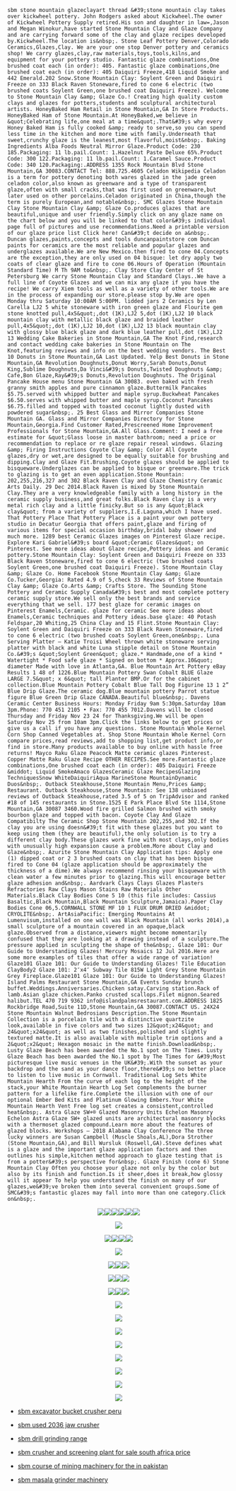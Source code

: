 
```
sbm stone mountain glazeclayart thread &#39;stone mountain clay takes over kickwheel pottery. John Rodgers asked about Kickwheel.The owner of Kickwheel Pottery Supply retired.His son and daughter in law=,Jason and Megan Winokur,have started Stone Mountain Clay and Glaze Company and are carrying forward some of the clay and glaze recipes developed by.Kickwheel.The location is&nbsp;. Stone Leaf Pottery Denver,Colorado Ceramics,Glazes,Clay. We are your one stop Denver pottery and ceramics shop! We carry glazes,clay,raw materials,toys,tools,kilns,and equipment for your pottery studio. Fantastic glaze combinations,One brushed coat each (in order): 405. Fantastic glaze combinations,One brushed coat each (in order): 405 Daiquiri Freeze,418 Liquid Smoke and 442 Emerald.202 Snow.Stone Mountain Clay: Soylent Green and Daiquiri Freeze on 333 Black Raven Stoneware,fired to cone 6 electric (two brushed coats Soylent Green,one brushed coat Daiquiri Freeze). Welcome to Stone Mountain Clay &amp; Glaze Co.! Creating high quality custom clays and glazes for potters,students and sculptural architectural artists. HoneyBaked Ham Retail in Stone Mountain,GA In Store Products. HoneyBaked Ham of Stone Mountain.At HoneyBaked,we believe in &quot;Celebrating life,one meal at a time&quot;.That&#39;s why every Honey Baked Ham is fully cooked &amp; ready to serve,so you can spend less time in the kitchen and more time with family.Underneath that sweet,crunchy glaze is the leanest,most flavorful,moist&nbsp;. Baking Ingredients Alba Foods Neutral Mirror Glaze.Product Code: 230 185.Packaging: 11 lb.pail.Count: 1.Hazelnut Paste Deluxe 65%.Product Code: 300 122.Packaging: 11 lb.pail.Count: 1.Caramel Sauce.Product Code: 340 120.Packaging:.ADDRESS 1355 Rock Mountain Blvd Stone Mountain,GA 30083.CONTACT Tel: 888.725.4605 Celadon Wikipedia Celadon is a term for pottery denoting both wares glazed in the jade green celadon color,also known as greenware and a type of transparent glaze,often with small cracks,that was first used on greenware,but later used on other porcelains.Celadon originated in China,though the term is purely European,and notable&nbsp;. SMC Glazes Stone Mountain Clay Stone Mountain Clay &amp; Glaze Co.produces glazes that are beautiful,unique and user friendly.Simply click on any glaze name on the chart below and you will be linked to that color&#39;s individual page full of pictures and use recommendations.Need a printable version of our glaze price list Click here! Can&#39;t decide on a&nbsp;. Duncan glazes,paints,concepts and tools duncanpaintstore com Duncan paints for ceramics are the most reliable and popular glazes and underglazes available.We are New Mexico.then fired to cone 04.Concepts are the exception,they are only used on 04 bisque: let dry apply two coats of clear glaze and fire to cone 06.Hours of Operation (Mountain Standard Time) M Th 9AM to&nbsp;. Clay Store Clay Center of St Petersburg We carry Stone Mountain Clay and Standard Clays.​.We have a full line of Coyote Glazes and we can mix any glaze if you have the recipe! We carry Xiem tools as well as a variety of other tools.We are in the process of expanding our store.please stop by.We are open Monday thru Saturday 10:00AM 5:00PM. lidded jars 2 Ceramics by Len Carella LJ2 5 white stoneware with iron green glaze and Flourite gem stone knotted pull,4x5&quot;,dot (1K),LJ2 5,dot (1K),LJ2 10 black mountain clay with metallic black glaze and braided leather pull,4x5&quot;,dot (1K),LJ2 10,dot (1K),LJ2 13 black mountain clay with glossy blue black glaze and dark blue leather pull,dot (1K),LJ2 13 Wedding Cake Bakeries in Stone Mountain,GA The Knot Find,research and contact wedding cake bakeries in Stone Mountain on The Knot,featuring reviews and info on the best wedding vendors. The Best 10 Donuts in Stone Mountain,GA Last Updated. Yelp Best Donuts in Stone Mountain,GA Revolution Doughnuts,Donut Worry,Sarah Donuts,Donut King,Sublime Doughnuts,Da Vinci&#39;s Donuts,Twisted Doughnuts &amp; Cafe,Bon Glaze,Ray&#39;s Donuts,Revolution Doughnuts. The Original Pancake House menu Stone Mountain GA 30083. oven baked with fresh granny smith apples and pure cinnamon glaze.Buttermilk Pancakes $5.75.served with whipped butter and maple syrup.Buckwheat Pancakes $6.50.serves with whipped butter and maple syrup.Coconut Pancakes $6.75.filled and topped with toasted coconut lightly dusted with powdered sugar&nbsp;. 25 Best Glass and Mirror Companies Stone Mountain GA. Glass and Mirror Companies Directory for Stone Mountain,Georgia.Find Customer Rated,Prescreened Home Improvement Professionals for Stone Mountain,GA.All Glass.Comment: I need a free estimate for &quot;Glass loose in master bathroom; need a price or recommendation to replace or re glaze repair reseal windows. Glazing &amp; Firing Instructions Coyote Clay &amp; Color All Coyote glazes,dry or wet,are designed to be equally suitable for brushing and dipping.Clay and Glaze Fit.Brushing.Coyote glazes should be applied to bisqueware.Underglazes can be applied to bisque or greenware.The trick to glazing is to get an even application.Stone Mountain: 202,255,216,327 and 302 Black Raven Clay and Glaze Chemistry Ceramic Arts Daily. 29 Dec 2014.Black Raven is mixed by Stone Mountain Clay.They are a very knowledgeable family with a long history in the ceramic supply business,and great folks.Black Raven clay is a very metal rich clay and a little finicky.But so is any &quot;Black clay&quot; from a variety of suppliers,I.E.Laguna,which I have used. That Pottery Place That Pottery Place is a paint your own pottery studio in Decatur Georgia that offers paint,glaze and firing of various items for special occasion birthday,bridal baby shower and much more. 1289 best Ceramic Glazes images on Pinterest Glaze recipe. Explore Kari Gabriel&#39;s board &quot;Ceramic Glazes&quot; on Pinterest. See more ideas about Glaze recipe,Pottery ideas and Ceramic pottery.Stone Mountain Clay: Soylent Green and Daiquiri Freeze on 333 Black Raven Stoneware,fired to cone 6 electric (two brushed coats Soylent Green,one brushed coat Daiquiri Freeze). Stone Mountain Clay &amp; Glaze Co. Home Facebook Stone Mountain Clay &amp; Glaze Co.Tucker,Georgia: Rated 4.9 of 5,check 33 Reviews of Stone Mountain Clay &amp; Glaze Co.Arts &amp; Crafts Store. The Sounding Stone Pottery and Ceramic Supply Canada&#39;s best and most complete pottery ceramic supply store.We sell only the best brands and service everything that we sell. 177 best glaze for ceramic images on Pinterest Enamels,Ceramic. glaze for ceramic See more ideas about Enamels,Ceramic techniques and Pottery ideas.base glaze: 40 Potash Feldspar,20 Whiting,25 China Clay and 15 Flint.Stone Mountain Clay: Soylent Green and Daiquiri Freeze on 333 Black Raven Stoneware,fired to cone 6 electric (two brushed coats Soylent Green,one&nbsp;. Luna Serving Platter — Katie Troisi Wheel thrown white stoneware serving platter with black and white Luna stipple detail on Stone Mountain Co.&#39;s &quot;Soylent Green&quot; glaze.* Handmade,one of a kind * Watertight * Food safe glaze * Signed on bottom * Approx.10&quot; diameter Made with love in Atlanta,GA. Blue Mountain Art Pottery eBay Results 1 48 of 1226.Blue Mountain Pottery Swan Cobalt BLUE Glaze LARGE 7.5&quot; x 6&quot; tall Planter BMP.Or for the cabinet collection.Blue Mountain Pottery Cobalt Blue Tall Dog Figurine 13 1 2” Blue Drip Glaze.The ceramic dog.Blue mountain pottery Parrot statue figure Blue Green Drip Glaze CANADA.Beautiful blue&nbsp;. Davens Ceramic Center Business Hours: Monday Friday 9am 5:30pm.Saturday 10am 3pm.Phone: 770 451 2105 • Fax: 770 455 7012.Davens will be closed Thursday and Friday Nov 23 24 for Thanksgiving.We will be open Saturday Nov 25 from 10am 3pm.Click the links below to get prices or give us a call if you have any questions. Stone Mountain Whole Kernel Corn Shop Canned Vegetables at. Shop Stone Mountain Whole Kernel Corn compare prices,read reviews,add to shopping list,get product info,or find in store.Many products available to buy online with hassle free returns! Mayco Raku Glaze Peacock Matte ceramic glazes Pinterest. Copper Matte Raku Glaze Recipe OTHER RECIPES.See more.Fantastic glaze combinations,One brushed coat each (in order): 405 Daiquiri Freeze &middot; Liquid SmokeAmaco GlazesCeramic Glaze RecipesGlazing TechniquesSnow WhiteDaiquiriAqua MarineStone MountainDynamic Duos&nbsp;. Outback Steakhouse,Stone Mountain Menu,Prices &amp; Restaurant. Outback Steakhouse,Stone Mountain: See 138 unbiased reviews of Outback Steakhouse,rated 3.5 of 5 on TripAdvisor and ranked #18 of 145 restaurants in Stone.1525 E Park Place Blvd Ste 1114,Stone Mountain,GA 30087 3460.Wood fire grilled Salmon brushed with smoky bourbon glaze and topped with bacon. Coyote Clay And Glaze Compatibilty The Ceramic Shop Stone Mountain 202,255,and 302.If the clay you are using doesn&#39;t fit with these glazes but you want to keep using them (they are beautiful),the only solution is to try a different clay body.These glazes work fine with most clays,only bodies with unusually high expansion cause a problem.More about Clay and Glaze&nbsp;. Azurite Stone Mountain Clay Application tips: Apply one (1) dipped coat or 2 3 brushed coats on clay that has been bisque fired to Cone 04 (glaze application should be approximately the thickness of a dime).We always recommend rinsing your bisqueware with clean water a few minutes prior to glazing.This will encourage better glaze adhesion and&nbsp;. Aardvark Clays Clays Glazes Plasters Refractories Raw Clays Mason Stains Raw Materials Other Materials.Black Clay Bodies Cone 5 10 (this file includes: Cassius Basaltic,Black Mountain,Black Mountain Sculpture,Jamaica).Paper Clay Bodies Cone 06,5.CORNWALL STONE MF 10 1 FLUX DRUM DRIED &middot; CRYOLITE&nbsp;. ArtAsiaPacific: Emerging Mountains At Lumenvisum,installed on one wall was Black Mountain (all works 2014),a small sculpture of a mountain covered in an opaque,black glaze.Observed from a distance,viewers might become momentarily confused that they are looking at a drawing instead of a sculpture.The pressure applied in sculpting the shape of the&nbsp;. Glaze 101: Our Guide to Understanding Glazes! Mercury Mosaics 12 Jul 2016.Here are some more examples of tiles that offer a wide range of variation! Glaze101 Glaze 101: Our Guide to Understanding Glazes! Tile Education ClayBody2 Glaze 101: 2″x4″ Subway Tile 815W Light Grey Stone Mountain Grey Fireplace.Glaze101 Glaze 101: Our Guide to Understanding Glazes! Island Palms Restaurant Stone Mountain,GA Events Sunday brunch buffet.Weddings.Anniversaries.Chicken satay.Carving station.Rack of lamb.Asian glaze chicken.Panko crusted scallops.Filet mignon.Seared halibut.TEL 470 719 9362 info@islandpalmsrestaurant.com.ADDRESS 1825 Rockbridge Road,Suite 11D,Stone Mountain,GA 30087.CONTACT US. 24X24 Stone Mountain Walnut Bedrosians Description.The Stone Mountain Collection is a porcelain tile with a distinctive quartzite look,available in five colors and two sizes 12&quot;x24&quot; and 24&quot;x24&quot; as well as two finishes,polished and slightly textured matte.It is also available with multiple trim options and a 2&quot;x2&quot; Hexagon mosaic in the matte finish.Download&nbsp;. Lusty Glaze Beach has been awarded the No.1 spot on The Times. Lusty Glaze Beach has been awarded the No.1 spot by The Times for &#39;Most picturesque live music venues in the UK&#39;.With the sunset as your backdrop and the sand as your dance floor,there&#39;s no better place to listen to live music in Cornwall. Traditional Log Sets White Mountain Hearth From the curve of each log to the height of the stack,your White Mountain Hearth Log Set complements the burner pattern for a lifelike fire.Complete the illusion with one of our optional Ember Bed Kits and Platinum Glowing Embers.Your White Mountain Hearth Vent Free log set creates a consistent,controlled heat&nbsp;. Astra Glaze SW+® Glazed Masonry Units Echelon Masonry Echelon Astra Glaze SW+ glazed units are architectural masonry blocks with a thermoset glazed compound.Learn more about the features of glazed blocks. Workshops — 2018 Alabama Clay Conference The three lucky winners are Susan Campbell (Muscle Shoals,AL),Dora Strother (Stone Mountain,GA),and Bill Wursluk (Roswell,GA).Steve defines what is a glaze and the important glaze application factors and then outlines his simple,kitchen method approach to glaze testing that is from a potter&#39;s perspective for&nbsp;. Glaze Finish (cone 6) Stone Mountain Clay Often you choose your glaze not only by the color but also by its finish and function.Is it sheer,does it break,how glossy will it appear To help you understand the finish on many of our glazes,we&#39;ve broken them into several convenient groups.Some of SMC&#39;s fantastic glazes may fall into more than one category.Click on&nbsp;. 
```

<div align="center">
  
<a rel="nofollow" href="https://m.shibang-china.com?f=github&k=sbm+stone+mountain+glaze"><img src="https://static.shibang-china.com/en/l.png"></a><img src="https://static.shibang-china.com/en/hw.png"><a rel="nofollow" href="https://m.shibang-china.com/product/?f=github&k=sbm+stone+mountain+glaze"><img src="https://static.shibang-china.com/en/p.png"></a><a rel="nofollow" href="https://m.shibang-china.com/cases/?f=github&k=sbm+stone+mountain+glaze"><img src="https://static.shibang-china.com/en/c.png"></a><a rel="nofollow" href="https://m.shibang-china.com/news/?f=github&k=sbm+stone+mountain+glaze"><img src="https://static.shibang-china.com/en/n.png"></a><a rel="nofollow" href="https://m.shibang-china.com?f=github&k=sbm+stone+mountain+glaze"><img src="https://static.shibang-china.com/en/m.png"></a>

<a rel="nofollow" href="https://m.shibang-china.com/product/?f=github&k=sbm+stone+mountain+glaze"><img src="https://static.shibang-china.com/en/b.jpg"></a>
  
<a rel="nofollow" href="https://m.shibang-china.com/solution-aggregate.html?f=github&k=sbm+stone+mountain+glaze"><img src="https://static.shibang-china.com/en/a.jpg"></a><a rel="nofollow" href="https://m.shibang-china.com/solution-mine.html?f=github&k=sbm+stone+mountain+glaze"><img src="https://static.shibang-china.com/en/m.jpg"></a><a rel="nofollow" href="https://m.shibang-china.com/solution-mill.html?f=github&k=sbm+stone+mountain+glaze"><img src="https://static.shibang-china.com/en/g.jpg"></a><a rel="nofollow" href="https://m.shibang-china.com/solution-epc.html?f=github&k=sbm+stone+mountain+glaze"><img src="https://static.shibang-china.com/en/e.jpg"></a>

<a rel="nofollow" href="https://m.shibang-china.com/product/?f=github&k=sbm+stone+mountain+glaze"><img src="https://static.shibang-china.com/en/a-p.png"></a>

<a rel="nofollow" href="https://m.shibang-china.com/product/crusher/c6x.html?f=github&k=sbm+stone+mountain+glaze"><img src="https://static.shibang-china.com/en/j.jpg"></a><a rel="nofollow" href="https://m.shibang-china.com/product/crusher/ci5x.html?f=github&k=sbm+stone+mountain+glaze"><img src="https://static.shibang-china.com/en/i.jpg"></a><a rel="nofollow" href="https://m.shibang-china.com/product/crusher/hst.html?f=github&k=sbm+stone+mountain+glaze"><img src="https://static.shibang-china.com/en/c.jpg"></a>

<a rel="nofollow" href="https://m.shibang-china.com/product/mill/mtw.html?f=github&k=sbm+stone+mountain+glaze"><img src="https://static.shibang-china.com/en/mtw.jpg"></a><a rel="nofollow" href="https://m.shibang-china.com/product/mill/scm.html?f=github&k=sbm+stone+mountain+glaze"><img src="https://static.shibang-china.com/en/scm.jpg"></a><a rel="nofollow" href="https://m.shibang-china.com/product/mill/lm.html?f=github&k=sbm+stone+mountain+glaze"><img src="https://static.shibang-china.com/en/lm.jpg"></a>

<a rel="nofollow" href="https://m.shibang-china.com/product/sand/vsi6x.html?f=github&k=sbm+stone+mountain+glaze"><img src="https://static.shibang-china.com/en/6x.jpg"></a><a rel="nofollow" href="https://m.shibang-china.com/product/sand/vu.html?f=github&k=sbm+stone+mountain+glaze"><img src="https://static.shibang-china.com/en/vu.jpg"></a><a rel="nofollow" href="https://m.shibang-china.com/product/mobile/klun.html?f=github&k=sbm+stone+mountain+glaze"><img src="https://static.shibang-china.com/en/k.jpg"></a>

<a rel="nofollow" href="https://m.shibang-china.com/cases/?f=github&k=sbm+stone+mountain+glaze"><img src="https://static.shibang-china.com/en/case.png"></a>

<a rel="nofollow" href="https://m.shibang-china.com/cases/aggregate/202.html?f=github&k=sbm+stone+mountain+glaze"><img src="https://static.shibang-china.com/en/c-1.jpg"></a>

<a rel="nofollow" href="https://m.shibang-china.com/cases/aggregate/203.html?f=github&k=sbm+stone+mountain+glaze"><img src="https://static.shibang-china.com/en/c-2.jpg"></a>

<a rel="nofollow" href="https://m.shibang-china.com/cases/mill/123.html?f=github&k=sbm+stone+mountain+glaze"><img src="https://static.shibang-china.com/en/c-3.jpg"></a>

<a rel="nofollow" href="https://m.shibang-china.com/contact_us.html?f=github&k=sbm+stone+mountain+glaze"><img src="https://static.shibang-china.com/en/contact.png"></a>

<a rel="nofollow" href="https://swt.shibang-china.com/?f=github&k=sbm+stone+mountain+glaze"><img src="https://static.shibang-china.com/en/chat.png"></a>

<a rel="nofollow" href="https://whatsapp.shibangsoft.com/WhatsApp.php?f=github&k=sbm+stone+mountain+glaze"><img src="https://static.shibang-china.com/en/whatsapp.png"></a>

<a rel="nofollow" href="https://m.shibang-china.com/?f=github&k=sbm+stone+mountain+glaze"><img src="https://static.shibang-china.com/en/website.png"></a>

</div>


* [sbm excavator bucket crusher peru](sbm%20excavator%20bucket%20crusher%20peru.md)

* [sbm used 2036 jaw crusher](sbm%20used%202036%20jaw%20crusher.md)

* [sbm drill grinding range](sbm%20drill%20grinding%20range.md)

* [sbm crusher and screening plant for sale south africa price](sbm%20crusher%20and%20screening%20plant%20for%20sale%20south%20africa%20price.md)

* [sbm course of mining machinery for the in pakistan](sbm%20course%20of%20mining%20machinery%20for%20the%20in%20pakistan.md)

* [sbm masala grinder machinery](sbm%20masala%20grinder%20machinery.md)